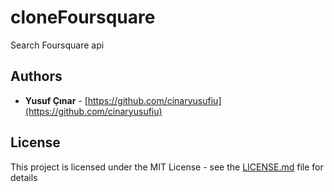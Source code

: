 # cloneFoursquare

Search Foursquare api

## Authors

* **Yusuf Çınar** - [https://github.com/cinaryusufiu](https://github.com/cinaryusufiu)

## License

This project is licensed under the MIT License - see the [LICENSE.md](https://github.com/cinaryusufiu/cloneFoursquare/blob/master/README.md) file for details
